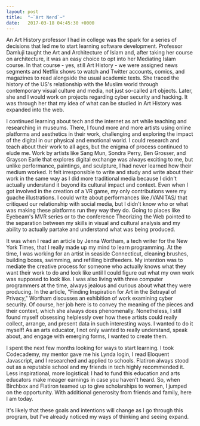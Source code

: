 ```yaml
---
layout: post
title:  "~`Art Nerd`~"
date:   2017-03-18 04:45:30 +0000
---
```



An Art History professor I had in college was the spark for a series of decisions that led me to start learning software development. Professor Damluji taught the Art and Architecture of Islam and, after taking her course on architecture, it was an easy choice to opt into her Mediating Islam course. In that course - yes, still Art History - we were assigned news segments and Netflix shows to watch and Twitter accounts, comics, and magazines to read alongside the usual academic texts. She traced the history of the US's relationship with the Muslim world through contemporary visual culture and media, not just so-called art objects. Later, she and I would work on projects regarding cyber security and hacking. It was through her that my idea of what can be studied in Art History was expanded into the web. 

I continued learning about tech and the internet as art while teaching and researching in museums. There, I found more and more artists using online platforms and aesthetics in their work, challenging and exploring the impact of the digital in our physical and emotional world. I could research and teach about their work to all ages, but the enigma of process continued to elude me. Work by artists like Sang Mun, Sondra Perry, Ben Grosser, and Grayson Earle that explores digital exchange was always exciting to me, but unlike performance, paintings, and sculpture, I had never learned how their medium worked. It felt irresponsible to write and study and write about their work in the same way as I did more traditional media because I didn't actually understand it beyond its cultural impact and context. Even when I got involved in the creation of a VR game, my only contributions were my guache illustrations. I could write about performances like /VANITAS/ that critiqued our relationship with social media, but I didn't know who or what was making these platforms run they way they do. Going to places like Eyebeam's MVR series or to the conference Theorizing the Web pointed to the separation between my skills in visual and cultural analysis and my ability to actually partake and understand what was being produced. 

It was when I read an article by Jenna Wortham, a tech writer for the New York Times, that I really made up my mind to learn programming. At the time, I was working for an artist in seaside Connecticut, cleaning brushes, building boxes, swimming, and refilling birdfeeders. My intention was to mediate the creative process for someone who actually knows what they want their work to do and look like until I could figure out what my own work was supposed to look like. I was also living with three computer programmers at the time, always jealous and curious about what they were producing. In the article, "Finding Inspiration for Art in the Betrayal of Privacy," Wortham discusses an exhibition of work examining cyber security. Of course, her job here is to convey the meaning of the pieces and their context, which she always does phenomenally. Nonetheless, I still found myself obsessing helplessly over how these artists could really collect, arrange, and present data in such interesting ways. I wanted to do it myself! As an arts educator, I not only wanted to really understand, speak about, and engage with emerging forms, I wanted to create them. 

I spent the next few months looking for ways to start learning. I took Codecademy, my mentor gave me his Lynda login, I read Eloquent Javascript, and I researched and applied to schools. Flatiron always stood out as a reputable school and my friends in tech highly recommended it. Less inspirational, more logistical: I had to fund this education and arts educators make meager earnings in case you haven't heard. So, when Birchbox and Flatiron teamed up to give scholarships to women, I jumped on the opportunity. With additional generosity from friends and family, here I am today. 

It's likely that these goals and intentions will change as I go through this program, but I've already noticed my ways of thinking and seeing expand.



